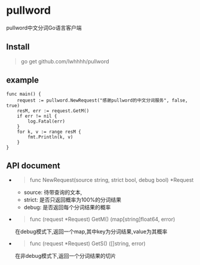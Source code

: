 # pullword

pullword中文分词Go语言客户端

## Install
> go get github.com/lwhhhh/pullword

## example

    func main() {
	    request := pullword.NewRequest("感谢pullword的中文分词服务", false, true)
	    resM, err := request.GetM()
	    if err != nil {
		    log.Fatal(err)
	    }
	    for k, v := range resM {
		    fmt.Println(k, v)
	    }
    }    

## API document

- > func NewRequest(source string, strict bool, debug bool) *Request

    - source: 待带查询的文本,
    - strict: 是否只返回概率为100%的分词结果
    - debug: 是否返回每个分词结果的概率


- > func (request *Request) GetM() (map[string]float64, error) 

    在debug模式下,返回一个map,其中key为分词结果,value为其概率

- > func (request *Request) GetS() ([]string, error)

    在非debug模式下,返回一个分词结果的切片